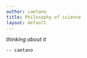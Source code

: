 ```yaml
---
author: caetano
title: Philosophy of science
layout: default
---
```


_thinking about it_

`-- caetano`
